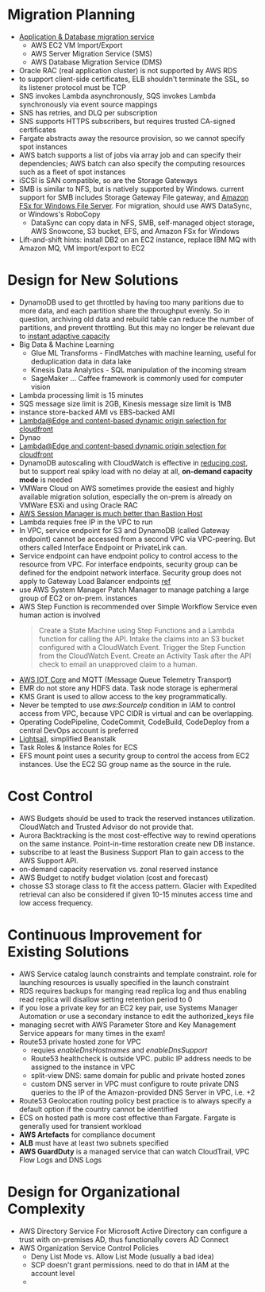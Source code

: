# Migration Planning 

- [Application & Database migration service](https://jayendrapatil.com/aws-cloud-migration-services/)
  - AWS EC2 VM Import/Export
  - AWS Server Migration Service (SMS) 
  - AWS Database Migration Service (DMS)
- Oracle RAC (real application cluster) is not supported by AWS RDS
- to support client-side certificates, ELB shouldn't terminate the SSL, so its listener protocol must be TCP
- SNS invokes Lambda asynchronously, SQS invokes Lambda synchronously via event source mappings
- SNS has retries, and DLQ per subscription
- SNS supports HTTPS subscribers, but requires trusted CA-signed certificates
- Fargate abstracts away the resource provision, so we cannot specify spot instances
- AWS batch supports a list of jobs via array job and can specify their dependencies; AWS batch can also specify the computing resources such as a fleet of spot instances
- iSCSI is SAN compatible, so are the Storage Gateways
- SMB is similar to NFS, but is natively supported by Windows. current support for SMB includes Storage Gateway File gateway, and [Amazon FSx for Windows File Server](https://aws.amazon.com/fsx/windows/faqs/). For migration, should use AWS DataSync, or Windows's RoboCopy
  - DataSync can copy data in NFS, SMB, self-managed object storage, AWS Snowcone, S3 bucket, EFS, and Amazon FSx for Windows
- Lift-and-shift hints: install DB2 on an EC2 instance, replace IBM MQ with Amazon MQ, VM import/export to EC2


# Design for New Solutions

- DynamoDB used to get throttled by having too many paritions due to more data, and each partition share the throughput evenly. So in question, archiving old data and rebuild table can reduce the number of partitions, and prevent throttling. But this may no longer be relevant due to [instant adaptive capacity](https://aws.amazon.com/about-aws/whats-new/2019/05/amazon-dynamodb-adaptive-capacity-is-now-instant/)
- Big Data & Machine Learning
  - Glue ML Transforms - FindMatches with machine learning, useful for deduplication data in data lake
  - Kinesis Data Analytics - SQL manipulation of the incoming stream
  - SageMaker ... Caffee framework is commonly used for computer vision
- Lambda processing limit is 15 minutes
- SQS message size limit is 2GB, Kinesis message size limit is 1MB
- instance store-backed AMI vs EBS-backed AMI
- [Lambda@Edge and content-based dynamic origin selection for cloudfront](https://aws.amazon.com/about-aws/whats-new/2017/11/lambda-at-edge-now-supports-content-based-dynamic-origin-selection-network-calls-from-viewer-events-and-advanced-response-generation/)
- Dynao
- [Lambda@Edge and content-based dynamic origin selection for cloudfront](https://aws.amazon.com/about-aws/whats-new/2017/11/lambda-at-edge-now-supports-content-based-dynamic-origin-selection-network-calls-from-viewer-events-and-advanced-response-generation)
- DynamoDB autoscaling with CloudWatch is effective in [reducing cost](https://aws.amazon.com/blogs/database/amazon-dynamodb-auto-scaling-performance-and-cost-optimization-at-any-scale/#:~:text=To%20configure%20auto%20scaling%20in,alarms%20that%20track%20consumed%20capacity), but to support real spiky load with no delay at all, __on-demand capacity mode__ is needed
- VMWare Cloud on AWS sometimes provide the easiest and highly available migration solution, especially the on-prem is already on VMWare ESXi and using Oracle RAC
- [AWS Session Manager is much better than Bastion Host](https://aws.amazon.com/blogs/mt/replacing-a-bastion-host-with-amazon-ec2-systems-manager/)
- Lambda requies free IP in the VPC to run
- In VPC, service endpoint for S3 and DynamoDB (called Gateway endpoint) cannot be accessed from a second VPC via VPC-peering. But others called Interface Endpoint or PrivateLink can.
- Service endpoint can have endpoint policy to control access to the resource from VPC. For interface endpoints, security group can be defined for the endpoint network interface. Security group does not apply to Gateway Load Balancer endpoints [ref](https://docs.aws.amazon.com/vpc/latest/userguide/vpc-endpoints-access.html)
- use AWS System Manager Patch Manager to manage patching a large group of EC2 or on-prem. instances
- AWS Step Function is recommended over Simple Workflow Service even human action is involved
  > Create a State Machine using Step Functions and a Lambda function for calling the API. Intake the claims into an S3 bucket configured with a CloudWatch Event. Trigger the Step Function from the CloudWatch Event. Create an Activity Task after the API check to email an unapproved claim to a human.
- [AWS IOT Core](https://docs.aws.amazon.com/iot/latest/developerguide/what-is-aws-iot.html) and MQTT (Message Queue Telemetry Transport)
- EMR do not store any HDFS data. Task node storage is ephermeral
- KMS Grant is used to allow access to the key programmatically. 
- Never be tempted to use _aws:SourceIp_ condition in IAM to control access from VPC, because VPC CIDR is virtual and can be overlapping.
- Operating CodePipeline, CodeCommit, CodeBuild, CodeDeploy from a central DevOps account is preferred
- [Lightsail](https://medium.com/@kyawzinlatt/aws-elastic-beanstalk-or-aws-lightsail-when-to-use-which-f448e4a49147), simplified Beanstalk
- Task Roles & Instance Roles for ECS
- EFS mount point uses a security group to control the access from EC2 instances. Use the EC2 SG group name as the source in the rule.


# Cost Control

- AWS Budgets should be used to track the reserved instances utilization. CloudWatch and Trusted Advisor do not provide that.
- Aurora Backtracking is the most cost-effective way to rewind operations on the same instance. Point-in-time restoration create new DB instance.
- subscribe to at least the Business Support Plan to gain access to the AWS Support API.
- on-demand capacity reservation vs. zonal reserved instance
- AWS Budget to notify budget violation (cost and forecast)
- chosse S3 storage class to fit the access pattern. Glacier with Expedited retrieval can also be considered if given 10-15 minutes access time and low access frequency.

# Continuous Improvement for Existing Solutions

- AWS Service catalog launch constraints and template constraint. role for launching resources is usually specified in the launch constraint
- RDS requires backups for manging read replica log and thus enabling read replica will disallow setting retention period to 0
- if you lose a private key for an EC2 key pair, use Systems Manager Automation or use a secondary instance to edit the authorized_keys file
- managing secret with AWS Parameter Store and Key Management Service appears for many times in the exam!
- Route53 private hosted zone for VPC
  - requies _enableDnsHostnames_ and _enableDnsSupport_
  - Route53 healthcheck is outside VPC. public IP address needs to be assigned to the instance in VPC
  - split-view DNS: same domain for public and private hosted zones
  - custom DNS server in VPC must configure to route private DNS queries to the IP of the Amazon-provided DNS Server in VPC, i.e. +2
- Route53 Geolocation routing policy best practice is to always specify a default option if the country cannot be identified
- ECS on hosted path is more cost effective than Fargate. Fargate is generally used for transient workload
- __AWS Artefacts__ for compliance document
- __ALB__ must have at least two subnets specified
- __AWS GuardDuty__ is a managed service that can watch CloudTrail, VPC Flow Logs and DNS Logs


# Design for Organizational Complexity

- AWS Directory Service For Microsoft Active Directory can configure a trust with on-premises AD, thus functionally covers AD Connect
- AWS Organization Service Control Policies
  - Deny List Mode vs. Allow List Mode (usually a bad idea)
  - SCP doesn't grant permissions. need to do that in IAM at the account level
  -  


  
